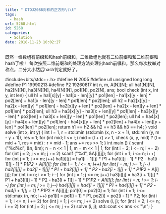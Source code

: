 ```yaml
---
title: " DTOJ2088对称的正方形\t\t"
tags:
  - hash
url: 5268.html
id: 5268
categories:
  - Solution
date: 2018-11-23 10:02:27
---
```


既然一维数组有前缀和和hash前缀和，二维数组也就有二位前缀和和二维前缀和hash了啦！ 每次按照二维前缀和的处理方法处理出hash前缀和。那么每次枚举对称点，二分大小然后hash判定就好了。

#include<bits/stdc++.h>
#define N 2005
#define ull unsigned long long
#define P1 19990213
#define P2 19260817
int n, m, A\[N\]\[N\];
ull ha1\[N\]\[N\], ha2\[N\]\[N\], ha3\[N\]\[N\], ha4\[N\]\[N\], po1\[N\], po2\[N\], ans;
bool check (int x, int y, int len)
{
    ull h1 = ha1\[x\]\[y\] - ha1\[x - len\]\[y\] * po1\[len\] - ha1\[x\]\[y - len\] * po2\[len\] + ha1\[x - len\]\[y - len\] * po1\[len\] * po2\[len\];
    ull h2 = ha2\[x\]\[y\] - ha2\[x - len\]\[y\] * po1\[len\] - ha2\[x\]\[y + len\] * po2\[len\] + ha2\[x - len\]\[y + len\] * po1\[len\] * po2\[len\];
    ull h3 = ha3\[x\]\[y\] - ha3\[x + len\]\[y\] * po1\[len\] - ha3\[x\]\[y - len\] * po2\[len\] + ha3\[x + len\]\[y - len\] * po1\[len\] * po2\[len\];
    ull h4 = ha4\[x\]\[y\] - ha4\[x + len\]\[y\] * po1\[len\] - ha4\[x\]\[y + len\] * po2\[len\] + ha4\[x + len\]\[y + len\] * po1\[len\] * po2\[len\];
    return h1 == h2 && h2 == h3 && h3 == h4;
}
void solve (int x, int y)
{
    int l = 1, r = std::min (std::min (x, n - x + 1), std::min (y, m - y + 1)), res = 1;
    for (int mid; l <= r;) mid = (l + r) >> 1, check (x, y, mid) ? (l = mid + 1, res = mid) : r = mid - 1;
    ans += res >> 1;
}
int main ()
{
    scanf ("%d%d", &n, &m); n = n << 1 | 1, m = m << 1 | 1;
    for (int i = 2; i <= n; i += 2)
        for (int j = 2; j <= m; j += 2)
            scanf ("%d", &A\[i\]\[j\]);
    for (int i = 1; i <= n; i++)
        for (int j = 1; j <= m; j++)
            ha1\[i\]\[j\] = ha1\[i - 1\]\[j\] * P1 + ha1\[i\]\[j - 1\] * P2 - ha1\[i - 1\]\[j - 1\] * P1*P2 + A\[i\]\[j\];
    for (int i = 1; i <= n; i++)
        for (int j = m; j >= 1; j--)
            ha2\[i\]\[j\] = ha2\[i - 1\]\[j\] * P1 + ha2\[i\]\[j + 1\] * P2 - ha2\[i - 1\]\[j + 1\] * P1*P2 + A\[i\]\[j\];
    for (int i = n; i >= 1; i--)
        for (int j = 1; j <= m; j++)
            ha3\[i\]\[j\] = ha3\[i + 1\]\[j\] * P1 + ha3\[i\]\[j - 1\] * P2 - ha3\[i + 1\]\[j - 1\] * P1*P2 + A\[i\]\[j\];
    for (int i = n; i >= 1; i--)
        for (int j = m; j >= 1; j--)
            ha4\[i\]\[j\] = ha4\[i + 1\]\[j\] * P1 + ha4\[i\]\[j + 1\] * P2 - ha4\[i + 1\]\[j + 1\] * P1*P2 + A\[i\]\[j\];
    po1\[0\] = po2\[0\] = 1;
    for (int i = 1; i <= std::max (n, m); i++)
        po1\[i\] = po1\[i - 1\] * P1, po2\[i\] = po2\[i - 1\] * P2;
    for (int i = 1; i <= n; i += 2)
        for (int j = 1; j <= m; j += 2) solve (i, j);
    for (int i = 2; i <= n; i += 2)
        for (int j = 2; j <= m; j += 2) solve (i, j);
    std::cout << ans << "\\n";
}
